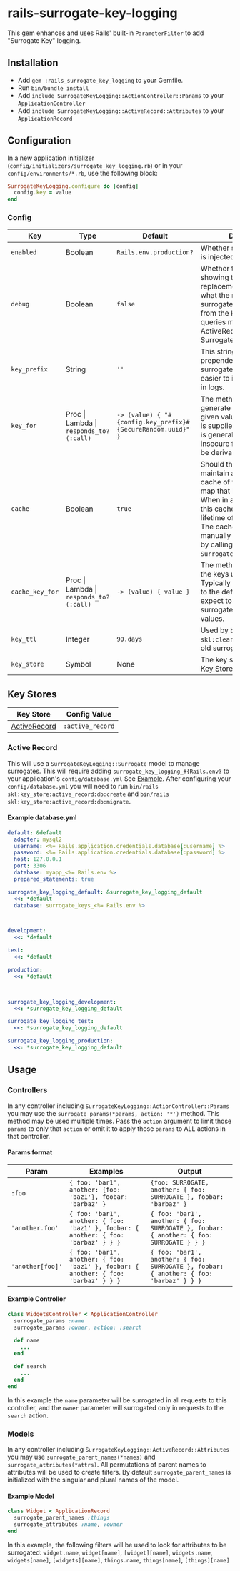 # rails-surrogate-key-logging

This gem enhances and uses Rails' built-in `ParameterFilter` to add "Surrogate Key" logging.

## Installation

- Add `gem :rails_surrogate_key_logging` to your Gemfile.
- Run `bin/bundle install`
- Add `include SurrogateKeyLogging::ActionController::Params` to your `ApplicationController`
- Add `include SurrogateKeyLogging::ActiveRecord::Attributes` to your `ApplicationRecord`



## Configuration

In a new application initializer (`config/initializers/surrogate_key_logging.rb`) or in your `config/environments/*.rb`, use the following block:

```ruby
SurrogateKeyLogging.configure do |config|
  config.key = value
end
```

### Config

Key | Type | Default | Description
---|---|---|---
`enabled` | Boolean | `Rails.env.production?` | Whether surrogate logging is injected into Rails.
`debug` | Boolean | `false` | Whether to log a statement showing that a surrogate replacement happened and what the mapping from surrogate to value, and logs from the key store (Such as queries made by ActiveRecord to it's Surrogate model).
`key_prefix` | String | `''` | This string will be prepended to generated surrogates. Can make it easier to identify a surrogate in logs.
`key_for` | Proc \| Lambda \| `responds_to?(:call)` | `-> (value) { "#{config.key_prefix}#{SecureRandom.uuid}" }` | The method used to generate a surrogate for a given value. While the `value` is supplied to the method, it is generally considered insecure for the surrogate to be derivable from it's value.
`cache` | Boolean | `true` | Should the key mananger maintain an in-memory cache of value -> surrogate map that have been used. When in a server context, this cache will last for the lifetime of a single request. The cache can also be manually busted at any time by calling `SurrogateKeyLogging.reset!`.
`cache_key_for` | Proc \| Lambda \| `responds_to?(:call)` | `-> (value) { value }` | The method used to create the keys used in the cache. Typically this should be left to the default unless you expect to make many surrogates for very large values.
`key_ttl` | Integer | `90.days` | Used by `bin/rails skl:clear:stale` to delete old surrogates.
`key_store` | Symbol | None | The key store to use. See [Key Stores](#key-stores).



## Key Stores

Key Store | Config Value
---|---
[ActiveRecord](#active-record) | `:active_record`

### Active Record

This will use a `SurrogateKeyLogging::Surrogate` model to manage surrogates. This will require adding `surrogate_key_logging_#{Rails.env}` to your application's `config/database.yml` See [Example](#example-database-yml). After configuring your `config/database.yml` you will need to run `bin/rails skl:key_store:active_record:db:create` and `bin/rails skl:key_store:active_record:db:migrate`.

#### Example database.yml
```yml
default: &default
  adapter: mysql2
  username: <%= Rails.application.credentials.database[:username] %>
  password: <%= Rails.application.credentials.database[:password] %>
  host: 127.0.0.1
  port: 3306
  database: myapp_<%= Rails.env %>
  prepared_statements: true

surrogate_key_logging_default: &surrogate_key_logging_default
  <<: *default
  database: surrogate_keys_<%= Rails.env %>



development:
  <<: *default

test:
  <<: *default

production:
  <<: *default



surrogate_key_logging_development:
  <<: *surrogate_key_logging_default

surrogate_key_logging_test:
  <<: *surrogate_key_logging_default

surrogate_key_logging_production:
  <<: *surrogate_key_logging_default
```



## Usage

### Controllers

In any controller including `SurrogateKeyLogging::ActionController::Params` you may use the `surrogate_params(*params, action: '*')` method. This method may be used multiple times. Pass the `action` argument to limit those `params` to only that `action` or omit it to apply those `params` to ALL actions in that controller.

#### Params format
Param | Examples | Output
---|---|---
`:foo` | `{ foo: 'bar1', another: {foo: 'baz1'}, foobar: 'barbaz' }` | `{foo: SURROGATE, another: { foo: SURROGATE }, foobar: 'barbaz' }`
`'another.foo'` | `{ foo: 'bar1', another: { foo: 'baz1' }, foobar: { another: { foo: 'barbaz' } } }` | `{ foo: 'bar1', another: { foo: SURROGATE }, foobar: { another: { foo: SURROGATE } } }`
`'another[foo]'` | `{ foo: 'bar1', another: { foo: 'baz1' }, foobar: { another: { foo: 'barbaz' } } }` | `{ foo: 'bar1', another: { foo: SURROGATE }, foobar: { another: { foo: 'barbaz' } } }`

#### Example Controller
```ruby
class WidgetsController < ApplicationController
  surrogate_params :name
  surrogate_params :owner, action: :search

  def name
    ...
  end

  def search
    ...
  end
end
```

In this example the `name` parameter will be surrogated in all requests to this controller, and the `owner` parameter will surrogated only in requests to the `search` action.



### Models

In any controller including `SurrogateKeyLogging::ActiveRecord::Attributes` you may use `surrogate_parent_names(*names)` and `surrogate_attributes(*attrs)`. All permutations of parent names to attributes will be used to create filters. By default `surrogate_parent_names` is initialized with the singular and plural names of the model.

#### Example Model
```ruby
class Widget < ApplicationRecord
  surrogate_parent_names :things
  surrogate_attributes :name, :owner
end
```

In this example, the following filters will be used to look for attributes to be surrogated: `widget.name`, `widget[name]`, `[widget][name]`, `widgets.name`, `widgets[name]`, `[widgets][name]`, `things.name`, `things[name]`, `[things][name]`
